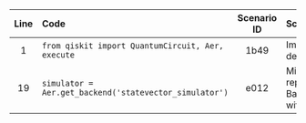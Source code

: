 | Line | Code | Scenario ID | Scenario | Artifact | Refactoring |
| :--: | :--- | :---------: | :------- | :------- | :---------- |
| 1 | `from qiskit import QuantumCircuit, Aer, execute` | 1b49 | Importing from qiskit.providers.aer is deprecated; use qiskit_aer instead. | Aer | `from qiskit_aer import Aer` |
| 19 | `simulator = Aer.get_backend('statevector_simulator')` | e012 | Migration path for statevector simulator: replace BasicAer.get_backend('statevector_simulator') with Statevector(qc). | statevector_simulator backend | `from qiskit.quantum_info import Statevector\nstatevector = Statevector(qc)` |